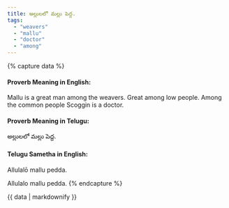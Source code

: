 ```yaml
---
title: అల్లులలో మల్లు పెద్ద.
tags:
  - "weavers"
  - "mallu"
  - "doctor"
  - "among"
---
```


{% capture data %}
#### Proverb Meaning in English:
Mallu is a great man among the weavers.
Great among low people.
Among the common people Scoggin is a doctor.

#### Proverb Meaning in Telugu:
అల్లులలో మల్లు పెద్ద.

#### Telugu Sametha in English:
Allulalō mallu pedda.

Allulalo mallu pedda.
{% endcapture %}

{{ data | markdownify }}

